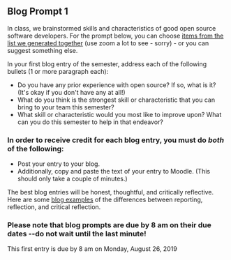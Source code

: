 ## Blog Prompt 1

In class, we brainstormed skills and characteristics of good open source software developers. 
For the prompt below, you can choose [items from the list we generated together](http://cs.berea.edu/courses/csc426/opensource-day1.pdf) (use zoom a lot to see - sorry) - or you can suggest something else.

In your first blog entry of the semester, address each of the following bullets (1 or more paragraph each):

  - Do you have any prior experience with open source? If so, what is it? (It's okay if you don't have any at all!)
  - What do you think is the strongest skill or characteristic that you can bring to your team this semester?
  - What skill or characteristic would you most like to improve upon? What can you do this semester to help in that endeavor?

### In order to receive credit for each blog entry, you must do *both* of the following:

  - Post your entry to your blog.
  - Additionally, copy and paste the text of your entry to Moodle. (This should only take a couple of minutes.)
  
The best blog entries will be honest, thoughtful, and critically reflective. Here are some [blog examples](blogreflections.md) of the differences
between reporting, reflection, and critical reflection.
  
### Please note that blog prompts are due by 8 am on their due dates --do not wait until the last minute! 
This first entry is due by 8 am on Monday, August 26, 2019

